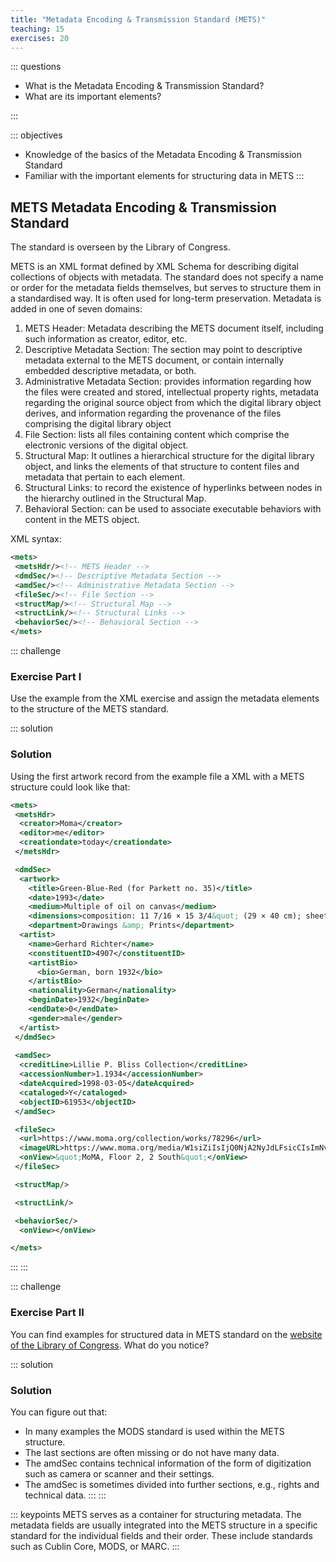 ```yaml
---
title: "Metadata Encoding & Transmission Standard (METS)"
teaching: 15
exercises: 20
---
```


::: questions 

- What is the Metadata Encoding & Transmission Standard?
- What are its important elements? 

:::

::: objectives

- Knowledge of the basics of the Metadata Encoding & Transmission Standard
- Familiar with the important elements for structuring data in METS
:::

## METS Metadata Encoding & Transmission Standard

The standard is overseen by the Library of Congress.

METS is an XML format defined by XML Schema for describing digital collections of objects with metadata. The standard does not specify a name or order for the metadata fields themselves, but serves to structure them in a standardised way. It is often used for long-term preservation. Metadata is added in one of seven domains:  

1. METS Header: Metadata describing the METS document itself, including such information as creator, editor, etc.
2. Descriptive Metadata Section: The section may point to descriptive metadata external to the METS document, or contain internally embedded descriptive metadata, or both. 
3. Administrative Metadata Section: provides information regarding how the files were created and stored, intellectual property rights, metadata regarding the original source object from which the digital library object derives, and information regarding the provenance of the files comprising the digital library object 
4. File Section: lists all files containing content which comprise the electronic versions of the digital object. 
5. Structural Map: It outlines a hierarchical structure for the digital library object, and links the elements of that structure to content files and metadata that pertain to each element.
6. Structural Links: to record the existence of hyperlinks between nodes in the hierarchy outlined in the Structural Map.
7. Behavioral Section: can be used to associate executable behaviors with content in the METS object.

XML syntax:   

```XML
<mets>
 <metsHdr/><!-- METS Header -->
 <dmdSec/><!-- Descriptive Metadata Section -->
 <amdSec/><!-- Administrative Metadata Section -->
 <fileSec/><!-- File Section -->
 <structMap/><!-- Structural Map -->
 <structLink/><!-- Structural Links -->
 <behaviorSec/><!-- Behavioral Section -->
</mets>
```
  
::: challenge

### Exercise Part I

Use the example from the XML exercise and assign the metadata elements to the structure of the METS standard. 

::: solution 

### Solution

Using the first artwork record from the example file a XML with a METS structure could look like that:   
```XML
<mets>
 <metsHdr>
  <creator>Moma</creator>
  <editor>me</editor>
  <creationdate>today</creationdate>
 </metsHdr>

 <dmdSec>
  <artwork>
    <title>Green-Blue-Red (for Parkett no. 35)</title>
    <date>1993</date>
    <medium>Multiple of oil on canvas</medium>
    <dimensions>composition: 11 7/16 × 15 3/4&quot; (29 × 40 cm); sheet: 11 3/4 × 15 3/4&quot; (29.9 × 40 cm)</dimensions>
    <department>Drawings &amp; Prints</department>
  <artist>
    <name>Gerhard Richter</name>
    <constituentID>4907</constituentID>
    <artistBio>
      <bio>German, born 1932</bio>
    </artistBio>
    <nationality>German</nationality>
    <beginDate>1932</beginDate>
    <endDate>0</endDate>
    <gender>male</gender>
  </artist>
 </dmdSec>   
    
 <amdSec>
  <creditLine>Lillie P. Bliss Collection</creditLine>
  <accessionNumber>1.1934</accessionNumber>
  <dateAcquired>1998-03-05</dateAcquired>
  <cataloged>Y</cataloged>
  <objectID>61953</objectID>
 </amdSec>

 <fileSec>
  <url>https://www.moma.org/collection/works/78296</url>
  <imageURL>https://www.moma.org/media/W1siZiIsIjQ0NjA2NyJdLFsicCIsImNvbnZlcnQiLCItcmVzaXplIDEwMjR4MTAyNFx1MDAzZSJdXQ.jpg?sha=c6bd692fa0fe0685</imageURL>
  <onView>&quot;MoMA, Floor 2, 2 South&quot;</onView>
 </fileSec>

 <structMap/>

 <structLink/>

 <behaviorSec/>
  <onView></onView>

</mets>
```
:::
:::  

::: challenge

### Exercise Part II

You can find examples for structured data in METS standard on the [website of the Library of Congress](https://www.loc.gov/standards/mets/mets-examples.html). What do you notice? 

::: solution

### Solution

You can figure out that:  
- In many examples the MODS standard is used within the METS structure.  
- The last sections are often missing or do not have many data.  
- The amdSec contains technical information of the form of digitization such as camera or scanner and their settings.   
- The amdSec is sometimes divided into further sections, e.g., rights and technical data.
:::
:::

::: keypoints
METS serves as a container for structuring metadata. The metadata fields are usually integrated into the METS structure in a specific standard for the individual fields and their order. These include standards such as Cublin Core, MODS, or MARC.
:::
